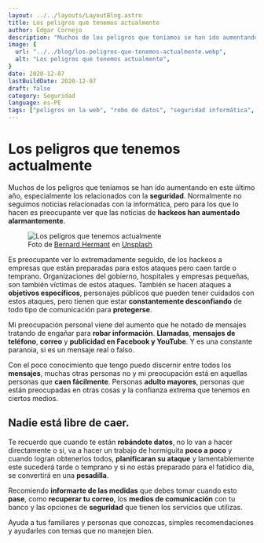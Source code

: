 ```yaml
---
layout: ../../layouts/LayoutBlog.astro
title: Los peligros que tenemos actualmente
author: Edgar Cornejo
description: "Muchos de los peligros que teníamos se han ido aumentando en este último año, especialmente los relacionados con la seguridad. Normalmente no seguimos noticias relacionadas con la informática, pero para los que lo hacen es preocupante ver que las noticias de hackeos han aumentado alarmantemente."
image: {
  url: "../../blog/los-peligros-que-tenemos-actualmente.webp",
  alt: "Los peligros que tenemos actualmente",
}
date: 2020-12-07
lastBuildDate: 2020-12-07
draft: false
category: Seguridad
language: es-PE
tags: ["peligros en la web", "robo de datos", "seguridad informática", "hackeos"]
---
```


# Los peligros que tenemos actualmente

Muchos de los peligros que teníamos se han ido aumentando en este último año, especialmente los relacionados con la **seguridad**. Normalmente no seguimos noticias relacionadas con la informática, pero para los que lo hacen es preocupante ver que las noticias de **hackeos han aumentado alarmantemente**.

<figure>
  <img src="../../blog/los-peligros-que-tenemos-actualmente.webp" alt="Los peligros que tenemos actualmente"/>
  <figcaption>Foto de <a href="https://unsplash.com/es/@bernardhermant" title="Bernard Hermant" target="_blank">Bernard Hermant</a> en <a href="https://unsplash.com/es/fotos/fotografia-de-enfoque-selectivo-de-la-lente-IhcSHrZXFs4" title="Unsplash" target="_blank">Unsplash</a>
  </figcaption>
</figure>

Es preocupante ver lo extremadamente seguido, de los hackeos a empresas que están preparadas para estos ataques pero caen tarde o temprano. Organizaciones del gobierno, hospitales y empresas pequeñas, son también víctimas de estos ataques. También se hacen ataques a **objetivos específicos**, personajes públicos que pueden tener cuidados con estos ataques, pero tienen que estar **constantemente desconfiando** de todo tipo de comunicación para **protegerse**.

Mi preocupación personal viene del aumento que he notado de mensajes tratando de engañar para **robar información**. **Llamadas**, **mensajes de teléfono**, **correo** y **publicidad en Facebook y YouTube**. Y es una constante paranoia, si es un mensaje real o falso.

Con el poco conocimiento que tengo puedo discernir entre todos los **mensajes**, muchas otras personas no y mi preocupación está en aquellas personas que **caen fácilmente**. Personas **adulto mayores**, personas que están preocupadas en otras cosas y la confianza extrema que tenemos en ciertos medios. 

## Nadie está libre de caer.

Te recuerdo que cuando te están **robándote datos**, no lo van a hacer directamente o si, va a hacer un trabajo de hormiguita **poco a poco** y cuando logran obtenerlos todos, **planificaran su ataque** y lamentablemente este sucederá tarde o temprano y si no estás preparado para el fatídico día, se convertirá en una **pesadilla**. 

Recomiendo **informarte de las medidas** que debes tomar cuando esto **pase**, como **recuperar tu correo**, los **medios de comunicación** con tu banco y las opciones de **seguridad** que tienen los servicios que utilizas.

Ayuda a tus familiares y personas que conozcas, simples recomendaciones y ayudarles con temas que no manejen bien.


